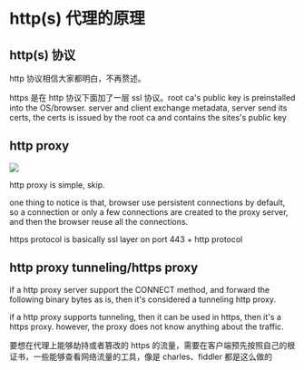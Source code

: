 # http(s) 代理的原理


<!--
ID: 104a400f-5298-4f24-89f5-ae07ace431dd
Status: draft
Date: 2017-05-29T11:53:00
Modified: 2020-05-16T12:07:49
wp_id: 579
-->


## http(s) 协议

http 协议相信大家都明白，不再赘述。

https 是在 http 协议下面加了一层 ssl 协议。root ca's public key is preinstalled into the OS/browser. server and client exchange metadata, server send its certs, the certs is issued by the root ca and contains the sites's public key

## http proxy

![](https://ws2.sinaimg.cn/large/006tKfTcly1fqautp3tlrj30mr0awdh5.jpg)

http proxy is simple, skip.

one thing to notice is that, browser use persistent connections by default, so a connection or only a few connections are created to the proxy server, and then the browser reuse all the connections.

https protocol is basically ssl layer on port 443 + http protocol

## http proxy tunneling/https proxy

if a http proxy server support the CONNECT method, and forward the following binary bytes as is, then it's considered a tunneling http proxy.

if a http proxy supports tunneling, then it can be used in https, then it's a https proxy. however, the proxy does not know anything about the traffic.

要想在代理上能够劫持或者篡改的 https 的流量，需要在客户端预先按照自己的根证书，一些能够查看网络流量的工具，像是 charles、fiddler 都是这么做的